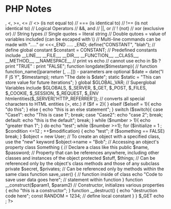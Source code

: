 # PHP Notes

<?php

/* PHP NOTES */

$variable = 123; //All variables will begin with "$"
$variable2 = "String"; //They can be numbers, strings, or arrays
$variable3 = array("One", "two", "three"); // Example of an array
$variable4 = array(array('1', '2', '3'), // Arrays can be nested
                   array('4', '5', '6')); // inside other arrays
echo $variable4[0][2]; // echos "3" (First array, third value)
                
/* Arithmetic Operators */
// +,-,*,/ are used for Addition, subtraction, multiplication, division
// % is used as a modulus (the remainder after a division)
// ++ increments and -- decrements
// ** Is used to indicate an exponent/power

// Assignment Operators
// =, +=, -=, *=, /=, .=, %=

// Comparison Operators
// ==, !=, >, <, >=, <=
// <> (is not equal to)
// === (is identical to)
// !== (is not identical to)

// Logical Operators
// &&, and
// ||, or
// ! (not)
// xor (exclusive or)

// String types
// Single quotes = literal string
// Double qutoes = value of variables included (can be escaped with \)

// Multi-line commands can be made with "....." or <<<_END ..... _END;

define("CONSTANT", "blah"); // define global constant
$constant = CONSTANT;
// Predefined constants include __LINE__, __FILE__, __DIR__, __FUNCTION__, __CLASS__, __METHOD__, __NAMESPACE__

// print vs echo
// cannot use echo in $b ? print "TRUE" : print "FALSE";

function longdate($timestamp){ // function function_name([parameter [, ...]]) - parameters are optional
    $date = date("l F jS Y", $timestamp);
    return "The date is $date";
    static $static = "This can store value for future iterations";
}

global $GLOBAL_VAR;
// Superglobal Variables include $GLOBALS, $_SERVER, $_GET, $_POST, $_FILES, $_COOKIE, $_SESSION, $_REQUEST, $_ENV

htmlentities($_SERVER['HTTP_REFERRER']); // converts all special characters to HTML entities (&gt;, etc.)

if ($if = 2){

}
elseif ($elseif = 1){
    echo "do this";
}
else {
    echo "this is an else statement";
}

switch ($switch){
    case "Case1":
        echo "This is case 1";
    break;
    case "Case2":
        echo "case 2";
    break;
    default:
        echo "this is the default";
    break;
}

while ($number > 1){
    echo "greater than 1";
}

do
    echo "test";
while ($number >=1);

for ($initialize = 1 ; $condition <=12 ; ++$modification) {
    echo "test";
    if ($something == FALSE) break;
}

$object = new User; // To create an object with a specified class, use the "new" keyword
$object->name   = "Bob"; // Accessing an object's property
class Something { // Declare a class like this
    public $name, $password; // Property that can be references anywhere, including other classes and instances of the object
    protected $stuff, $things; // Can be referenced only by the object's class methods and those of any subclass
    private $secret, $privates; // Can be referenced only by methods within the same class
    function save_user() { // function inside of class
        echo "Code to save user data goes here"; // statement within function
    }
    function __construct($param1, $param2) // Constructor, initializes various properties
    {
        echo "this is a constructor";
    }
    function __destruct() {
        echo "destruction code here";
        const RANDOM = 1234; // define local constant
    }
}

$_GET

echo ;

?>
